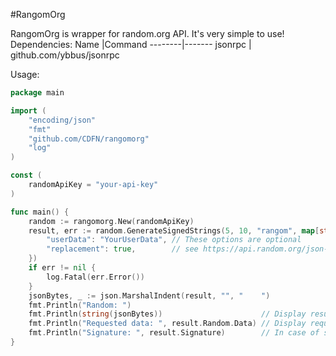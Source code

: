 #RangomOrg

RangomOrg is wrapper for random.org API. It's very simple to use!<br>
Dependencies:
Name    |Command
--------|-------
jsonrpc | github.com/ybbus/jsonrpc

Usage:
```Go
package main

import (
	"encoding/json"
	"fmt"
	"github.com/CDFN/rangomorg"
	"log"
)

const (
	randomApiKey = "your-api-key"
)

func main() {
	random := rangomorg.New(randomApiKey)
	result, err := random.GenerateSignedStrings(5, 10, "rangom", map[string]interface{}{
		"userData": "YourUserData", // These options are optional
		"replacement": true,        // see https://api.random.org/json-rpc/2 for more
	})
	if err != nil {
		log.Fatal(err.Error())
	}
	jsonBytes, _ := json.MarshalIndent(result, "", "    ")
	fmt.Println("Random: ")
	fmt.Println(string(jsonBytes))                      // Display result in json form
	fmt.Println("Requested data: ", result.Random.Data) // Display requested data
	fmt.Println("Signature: ", result.Signature)        // In case of signed api, display signature
}
```